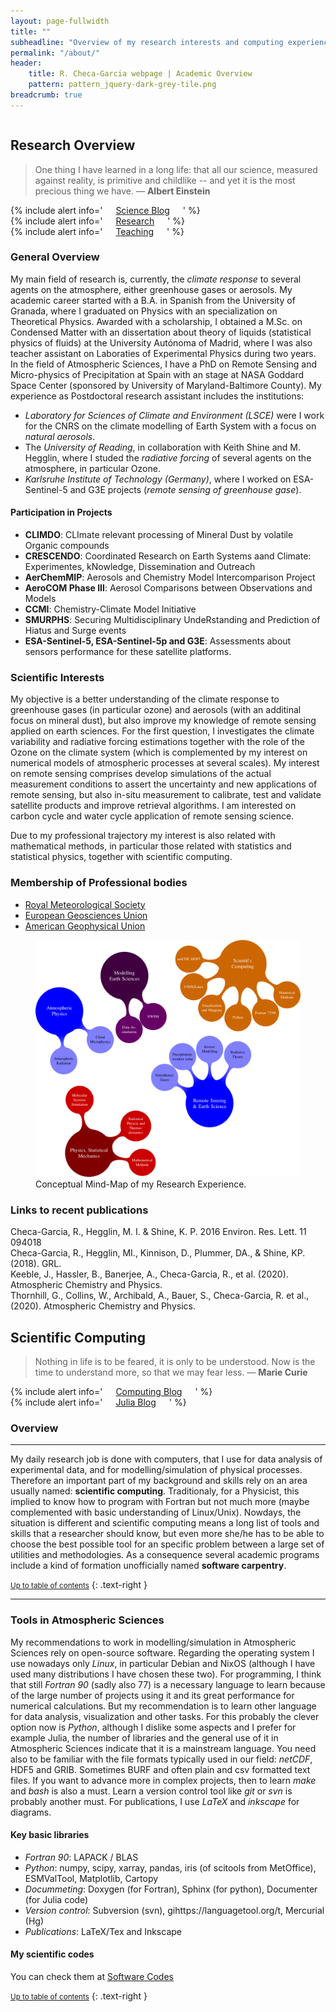 ```yaml
---
layout: page-fullwidth
title: ""
subheadline: "Overview of my research interests and computing experience"
permalink: "/about/"
header:
    title: R. Checa-Garcia webpage | Academic Overview
    pattern: pattern_jquery-dark-grey-tile.png
breadcrumb: true
---
```

<div class="row">

<div class="medium-6 columns" markdown="1">

<div class="panel radius" markdown="1">

## Research Overview


> One thing I have learned in a long life: that all our science, measured against reality, is primitive and childlike -- and yet it is the most precious thing we have. ― **Albert Einstein**


<div class="row">
  <div class="small-4 columns">
  {% include alert info=' <a href="/blog/archive_science/">Science Blog</a>' %}</div>
  <div class="small-4 columns">
  {% include alert info=' <a href="/research/overview/">Research </a>' %}</div>
  <div class="small-4 columns">
  {% include alert info=' <a href="/teaching/overview/">Teaching </a>' %}</div>
</div>



### General Overview

My main field of research is, currently, the *climate response* to several agents on the atmosphere, either greenhouse gases or aerosols. My academic career started with a B.A. in Spanish from the University of Granada, where I graduated on Physics with an specialization on Theoretical Physics. Awarded with a scholarship, I obtained a M.Sc. on Condensed Matter with an dissertation about theory of liquids (statistical physics of fluids) at the University Autónoma of Madrid, where I was also teacher assistant on Laboraties of Experimental Physics during two years. In the field of Atmospheric Sciences, I have a PhD on Remote Sensing and Micro-physics of Precipitation at Spain with an stage at NASA Goddard Space Center (sponsored by University of Maryland-Baltimore County). My experience as Postdoctoral research assistant includes the institutions:

- *Laboratory for Sciences of Climate and Environment (LSCE)* were I work for the CNRS on the climate modelling of Earth System with a focus on *natural aerosols*.
- The *University of Reading*, in collaboration with Keith Shine and M. Hegglin, where I studed the *radiative forcing* of several agents on the atmosphere, in particular Ozone.
- *Karlsruhe Institute of Technology (Germany)*, where I worked on ESA-Sentinel-5 and G3E projects (*remote sensing of greenhouse gase*).

#### Participation in Projects

- **CLIMDO**: CLImate relevant processing of Mineral Dust by volatile Organic compounds
- **CRESCENDO**: Coordinated Research on Earth Systems aand Climate: Experimentes, kNowledge, Dissemination and Outreach
- **AerChemMIP**: Aerosols and Chemistry Model Intercomparison Project 
- **AeroCOM Phase III**: Aerosol Comparisons between Observations and Models
- **CCMI**: Chemistry-Climate Model Initiative
- **SMURPHS**: Securing Multidisciplinary UndeRstanding and Prediction of Hiatus and Surge events
- **ESA-Sentinel-5, ESA-Sentinel-5p and G3E**: Assessments about sensors performance for these satellite platforms.

### Scientific Interests

My objective is a better understanding of the climate response to greenhouse gases (in particular ozone) and aerosols (with an additinal focus on mineral dust), but also improve my knowledge of remote sensing applied on earth sciences. For the first question, I investigates the climate variability and radiative forcing estimations together with the role of the Ozone on the climate system (which is complemented by my interest on numerical models of atmospheric processes at several scales). My interest on remote sensing comprises develop simulations of the actual measurement conditions to assert the uncertainty and new applications of remote sensing, but also in-situ measurement to calibrate, test and validate satellite products and improve retrieval algorithms. I am interested on carbon cycle and water cycle application of remote sensing science.

Due to my professional trajectory my interest is also related with mathematical methods, in particular those related with statistics and statistical physics, together with scientific computing.

### Membership of Professional bodies

* [Royal Meteorological Society](https://www.rmets.org/)
* [European Geosciences Union](https://www.egu.eu/)
* [American Geophysical Union](https://www.agu.org/) 

<figure>
<a href="/images/SCIENCE_MINDmap.png"><img src="/images/SCIENCE_MINDmap.png"></a>
	<figcaption><a title="Conceptual Mind-Map of my Research Background">Conceptual Mind-Map of my Research Experience</a>.</figcaption>
</figure>

### Links to recent publications

<div class="row">
	
<div class="small-8 columns">	
Checa-Garcia, R., Hegglin, M. I. & Shine, K. P. 2016 Environ. Res. Lett. 11 094018
</div>

<div class="small-2 columns">
<div data-badge-popover="right" data-badge-type="donut" data-doi="10.1088/1748-9326/11/9/094018" data-hide-no-mentions="true" class="altmetric-embed"></div>
</div>

<div class="small-2 columns">
<span class="__dimensions_badge_embed__" data-id="pub.1014752738" data-legend="hover-bottom" data-style="small_circle"></span><script async src="https://badge.dimensions.ai/badge.js" charset="utf-8"></script>
</div>

</div>

<div class="row">

<div class="small-8 columns">
Checa-Garcia, R., Hegglin, MI., Kinnison, D., Plummer, DA., & Shine, KP. (2018). GRL.	
</div>

<div class="small-2 columns">
<div data-badge-popover="right" data-badge-type="donut" data-doi="10.1002/2017gl076770" data-hide-no-mentions="true" class="altmetric-embed"></div>
</div>
	
<div class="small-2 columns">
<span class="__dimensions_badge_embed__" data-id="pub.1101266186" data-legend="hover-bottom" data-style="small_circle"></span><script async src="https://badge.dimensions.ai/badge.js" charset="utf-8"></script>
</div>

</div>


<div class="row">

<div class="small-8 columns">
Keeble, J., Hassler, B., Banerjee, A., Checa-Garcia, R., et al. (2020). Atmospheric Chemistry and Physics.  	
</div>

<div class="small-2 columns">
<div data-badge-popover="right" data-badge-type="donut" data-doi="10.5194/acp-2019-1202" data-hide-no-mentions="true" class="altmetric-embed"></div>
</div>
	
<div class="small-2 columns">
<span class="__dimensions_badge_embed__" data-id="pub.1101266186" data-legend="hover-bottom" data-style="small_circle"></span><script async src="https://badge.dimensions.ai/badge.js" charset="utf-8"></script>
</div>

</div>

<div class="row">

<div class="small-8 columns">
Thornhill, G., Collins, W., Archibald, A., Bauer, S., Checa-Garcia, R. et al., (2020). Atmospheric Chemistry and Physics.  	
</div>

<div class="small-2 columns">
<div data-badge-popover="right" data-badge-type="donut" data-doi="10.5194/acp-2019-1207" data-hide-no-mentions="true" class="altmetric-embed"></div>
</div>
	
<div class="small-2 columns">
<span class="__dimensions_badge_embed__" data-id="pub.1101266186" data-legend="hover-bottom" data-style="small_circle"></span><script async src="https://badge.dimensions.ai/badge.js" charset="utf-8"></script>
</div>

</div>


</div>
</div>



<div class="medium-6 columns" markdown="1">

<div class="panel radius" markdown="1">

## Scientific Computing

> Nothing in life is to be feared, it is only to be understood. Now is the time to understand more, so that we may fear less. ― **Marie Curie**


<div class="row">
  <div class="small-6 columns">
</div>
  <div class="small-6 columns">
    {% include alert info=' <a href="/blog/archive_computing/">Computing Blog</a>' %}</div>
  <div class="small-6 columns">
  {% include alert info=' <a href="/blog/archive_julia/">Julia Blog</a>' %}</div>
</div>


### Overview
---

My daily research job is done with computers, that I use for data analysis of experimental data, and for modelling/simulation of physical processes. Therefore an important part of my background and skills rely on an area usually named: **scientific computing**. Traditionaly, for a Physicist, this implied to know how to program with Fortran but not much more (maybe complemented with basic understanding of Linux/Unix). Nowdays, the situation is different and scientific computing means a long list of tools and skills that a researcher should know, but even more she/he has to be able to choose the best possible tool for an specific problem between a large set of utilities and methodologies. As a consequence several academic programs include a kind of formation unofficially named **software carpentry**.

<small markdown="1">[Up to table of contents](#toc)</small>
{: .text-right }

---

### Tools in Atmospheric Sciences

My recommendations to work in modelling/simulation in Atmospheric Sciences rely on open-source software. Regarding the operating system I use nowadays only *Linux*, in particular Debian and NixOS (although I have used many distributions I have chosen these two). For programming,  I think that still *Fortran 90* (sadly also 77) is a necessary language to learn because of the large number of projects using it and its great performance for numerical calculations. But my recommendation is to learn other language for data analysis, visualization and other tasks. For this probably the clever option now is *Python*, although I dislike some aspects and I prefer for example Julia, the number of libraries and the general use of it in Atmospheric Sciences indicate that it is a mainstream language. You need also to be familiar with the file formats typically used in our field: *netCDF*, HDF5 and GRIB. Sometimes BURF and often plain and csv formatted text files. If you want to advance more in complex projects, then to learn *make* and *bash* is also a must. Learn a version control tool like *git* or *svn* is probably another must. For publications, I use *LaTeX* and *inkscape* for diagrams.

#### Key basic libraries

- *Fortran 90*: LAPACK / BLAS
- *Python*: numpy, scipy, xarray, pandas, iris (of scitools from MetOffice), ESMValTool, Matplotlib, Cartopy
- *Docummeting*: Doxygen (for Fortran), Sphinx (for python), Documenter (for Julia code)
- *Version control*: Subversion (svn), gihttps://languagetool.org/t, Mercurial (Hg) 
- *Publications*: LaTeX/Tex and Inkscape

#### My scientific codes

You can check them at <a href="/research/my-codes/">Software Codes</a>

<small markdown="1">[Up to table of contents](#toc)</small>
{: .text-right }


</div><!-- /panel-radius -->

</div><!-- /.medium-8.columns -->

</div><!-- /.row -->


